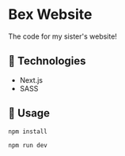 # Bex Website
The code for my sister's website!

## 🤖 Technologies
- Next.js
- SASS

## 🔨 Usage
```bash
npm install
```

```bash
npm run dev
```
